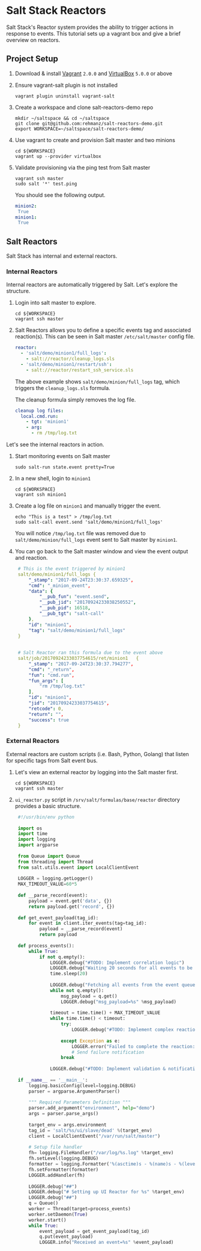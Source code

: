 # Salt Stack Reactors 
Salt Stack's Reactor system provides the ability to trigger actions in response to events. This tutorial sets up a vagrant box and give a brief overview on reactors.

## Project Setup
1. Download & install [Vagrant](https://www.vagrantup.com/downloads.html) `2.0.0` and [VirtualBox](https://www.virtualbox.org/wiki/Downloads) `5.0.0` or above
2. Ensure vagrant-salt plugin is not installed
   ```shell
   vagrant plugin uninstall vagrant-salt
   ```

3. Create a workspace and clone salt-reactors-demo repo
   ```shell
   mkdir ~/saltspace && cd ~/saltspace
   git clone git@github.com:rehmanz/salt-reactors-demo.git
   export WORKSPACE=~/saltspace/salt-reactors-demo/
   ```

4. Use vagrant to create and provision Salt master and two minions
   ```shell
   cd ${WORKSPACE}
   vagrant up --provider virtualbox
   ```

5. Validate provisioning via the ping test from Salt master
   ```shell
   vagrant ssh master
   sudo salt '*' test.ping
   ```
   
   You should see the following output.
   ```yml
   minion2:
    True
   minion1:
    True
   ```
   

## Salt Reactors

Salt Stack has internal and external reactors.
 
### Internal Reactors

Internal reactors are automatically triggered by Salt. Let's explore the structure.

1. Login into salt master to explore.
    ```shell
    cd ${WORKSPACE}
    vagrant ssh master
    ```

2. Salt Reactors allows you to define a specific events tag and associated reaction(s). This can be seen in Salt master `/etc/salt/master` config file.
    ```yml
    reactor:
      - 'salt/demo/minion1/full_logs':
        - salt://reactor/cleanup_logs.sls
      - 'salt/demo/minion1/restart/ssh':
        - salt://reactor/restart_ssh_service.sls
    ```
    The above example shows `salt/demo/minion/full_logs` tag, which triggers the `cleanup_logs.sls` formula.
    
    The cleanup formula simply removes the log file.
    ```yml
    cleanup log files:
      local.cmd.run:
        - tgt: 'minion1'
        - arg:
          - rm /tmp/log.txt
    ```


Let's see the internal reactors in action.
1. Start monitoring events on Salt master
   ```
   sudo salt-run state.event pretty=True
   ```
2. In a new shell, login to `minion1`
   ```shell
   cd ${WORKSPACE}
   vagrant ssh minion1
   ```
   
3. Create a log file on `minion1` and manually trigger the event.
   ```shell
   echo "This is a test" > /tmp/log.txt
   sudo salt-call event.send 'salt/demo/minion1/full_logs'
   ```
   You will notice `/tmp/log.txt` file was removed due to `salt/demo/minion/full_logs` event sent to Salt master by `minion1`.

4. You can go back to the Salt master window and view the event output and reaction.
   ```yml
    # This is the event triggered by minion1
    salt/demo/minion1/full_logs	{
        "_stamp": "2017-09-24T23:30:37.659325", 
        "cmd": "_minion_event", 
        "data": {
            "__pub_fun": "event.send", 
            "__pub_jid": "20170924233038250552", 
            "__pub_pid": 16518, 
            "__pub_tgt": "salt-call"
        }, 
        "id": "minion1", 
        "tag": "salt/demo/minion1/full_logs"
    }
    
    
    # Salt Reactor ran this formula due to the event above    
    salt/job/20170924233037754615/ret/minion1	{
        "_stamp": "2017-09-24T23:30:37.794277", 
        "cmd": "_return", 
        "fun": "cmd.run", 
        "fun_args": [
            "rm /tmp/log.txt"
        ], 
        "id": "minion1", 
        "jid": "20170924233037754615", 
        "retcode": 0, 
        "return": "", 
        "success": true
    }
   ```


### External Reactors

External reactors are custom scripts (i.e. Bash, Python, Golang) that listen for specific tags from Salt event bus.

1. Let's view an external reactor by logging into the Salt master first.
    ```shell
    cd ${WORKSPACE}
    vagrant ssh master
    ```

2. `ui_reactor.py` script in `/srv/salt/formulas/base/reactor` directory provides a basic structure.
   ```python
    #!/usr/bin/env python
    
    import os
    import time
    import logging
    import argparse
    
    from Queue import Queue
    from threading import Thread
    from salt.utils.event import LocalClientEvent
    
    LOGGER = logging.getLogger()
    MAX_TIMEOUT_VALUE=60*5
    
    def __parse_record(event):
        payload = event.get('data', {})
        return payload.get('record', {})
    
    def get_event_payload(tag_id):
        for event in client.iter_events(tag=tag_id):
            payload = __parse_record(event)
            return payload
    
    def process_events():
        while True:
            if not q.empty():
                LOGGER.debug("#TODO: Implement correlation logic")
                LOGGER.debug("Waiting 20 seconds for all events to be registered")
                time.sleep(20)
    
                LOGGER.debug("Fetching all events from the event queue")
                while not q.empty():
                    msg_payload = q.get()
                    LOGGER.debug("msg_payload=%s" %msg_payload)
    
                timeout = time.time() + MAX_TIMEOUT_VALUE
                while time.time() < timeout:
                    try:
                        LOGGER.debug("#TODO: Implement complex reaction")
    
                    except Exception as e:
                        LOGGER.error("Failed to complete the reaction: %s" %(e))
                        # Send failure notification
                    break
    
                LOGGER.debug("#TODO: Implement validation & notification")
    
    if __name__ == '__main__':
        logging.basicConfig(level=logging.DEBUG)
        parser = argparse.ArgumentParser()
    
        """ Required Parameters Definition """
        parser.add_argument("environment", help="demo")
        args = parser.parse_args()
    
        target_env = args.environment
        tag_id = 'salt/%s/ui/slave/dead' %(target_env)
        client = LocalClientEvent("/var/run/salt/master")
    
        # Setup file handler
        fh= logging.FileHandler("/var/log/%s.log" %target_env)
        fh.setLevel(logging.DEBUG)
        formatter = logging.Formatter('%(asctime)s - %(name)s - %(levelname)s - %(message)s')
        fh.setFormatter(formatter)
        LOGGER.addHandler(fh)
    
        LOGGER.debug("##")
        LOGGER.debug("# Setting up UI Reactor for %s" %target_env)
        LOGGER.debug("##")
        q = Queue()
        worker = Thread(target=process_events)
        worker.setDaemon(True)
        worker.start()
        while True:
            event_payload = get_event_payload(tag_id)
            q.put(event_payload)
            LOGGER.info("Received an event=%s" %event_payload)
   ```